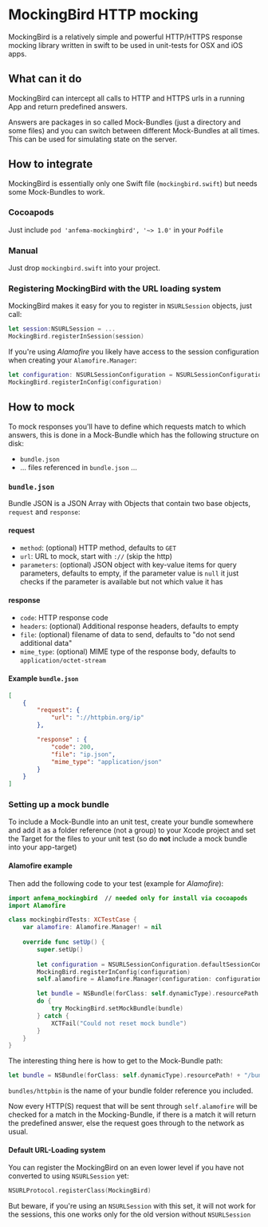 # MockingBird HTTP mocking

MockingBird is a relatively simple and powerful HTTP/HTTPS response mocking library written in swift to be used in unit-tests for OSX and iOS apps.

## What can it do

MockingBird can intercept all calls to HTTP and HTTPS urls in a running App and return predefined answers.

Answers are packages in so called Mock-Bundles (just a directory and some files) and you can switch between different Mock-Bundles at all times. This can be used for simulating state on the server.

## How to integrate

MockingBird is essentially only one Swift file (`mockingbird.swift`) but needs some Mock-Bundles to work.

### Cocoapods

Just include `pod 'anfema-mockingbird', '~> 1.0'` in your `Podfile`

### Manual

Just drop `mockingbird.swift` into your project.

### Registering MockingBird with the URL loading system

MockingBird makes it easy for you to register in `NSURLSession` objects, just call:

~~~swift
let session:NSURLSession = ...
MockingBird.registerInSession(session)
~~~

If you're using _Alamofire_ you likely have access to the session configuration when creating your `Alamofire.Manager`:

~~~swift
let configuration: NSURLSessionConfiguration = NSURLSessionConfiguration.defaultSessionConfiguration()
MockingBird.registerInConfig(configuration)
~~~

## How to mock

To mock responses you'll have to define which requests match to which answers, this is done in a Mock-Bundle which has the following structure on disk:

- `bundle.json`
- ... files referenced in `bundle.json` ...

### `bundle.json`

Bundle JSON is a JSON Array with Objects that contain two base objects, `request` and `response`:

#### request

- `method`: (optional) HTTP method, defaults to `GET`
- `url`: URL to mock, start with `://` (skip the http)
- `parameters`: (optional) JSON object with key-value items for query parameters, defaults to empty, if the parameter value is `null` it just checks if the parameter is available but not which value it has

#### response

- `code`: HTTP response code
- `headers`: (optional) Additional response headers, defaults to empty
- `file`: (optional) filename of data to send, defaults to "do not send additional data"
- `mime_type`: (optional) MIME type of the response body, defaults to `application/octet-stream`

#### Example `bundle.json`

~~~json
[
	{
		"request": {
			"url": "://httpbin.org/ip"
		},

		"response" : {
			"code": 200,
			"file": "ip.json",
			"mime_type": "application/json"
		}
	}
]
~~~

### Setting up a mock bundle

To include a Mock-Bundle into an unit test, create your bundle somewhere and add it as a folder reference (not a group) to your Xcode project and set the Target for the files to your unit test (so do __not__ include a mock bundle into your app-target)

#### Alamofire example 

Then add the following code to your test (example for _Alamofire_):

~~~swift
import anfema_mockingbird  // needed only for install via cocoapods
import Alamofire

class mockingbirdTests: XCTestCase {
    var alamofire: Alamofire.Manager! = nil
    
    override func setUp() {
        super.setUp()
        
        let configuration = NSURLSessionConfiguration.defaultSessionConfiguration()
        MockingBird.registerInConfig(configuration)
        self.alamofire = Alamofire.Manager(configuration: configuration)

        let bundle = NSBundle(forClass: self.dynamicType).resourcePath! + "/bundles/httpbin"
        do {
            try MockingBird.setMockBundle(bundle)
        } catch {
            XCTFail("Could not reset mock bundle")
        }
    }
}
~~~

The interesting thing here is how to get to the Mock-Bundle path:

~~~swift
let bundle = NSBundle(forClass: self.dynamicType).resourcePath! + "/bundles/httpbin"
~~~

`bundles/httpbin` is the name of your bundle folder reference you included.

Now every HTTP(S) request that will be sent through `self.alamofire` will be checked for a match in the Mocking-Bundle, if there is a match it will return the predefined answer, else the request goes through to the network as usual.

#### Default URL-Loading system

You can register the MockingBird on an even lower level if you have not converted to using `NSURLSession` yet:

~~~swift
NSURLProtocol.registerClass(MockingBird)
~~~

But beware, if you're using an `NSURLSession` with this set, it will not work for the sessions, this one works only for the old version without `NSURLSession`